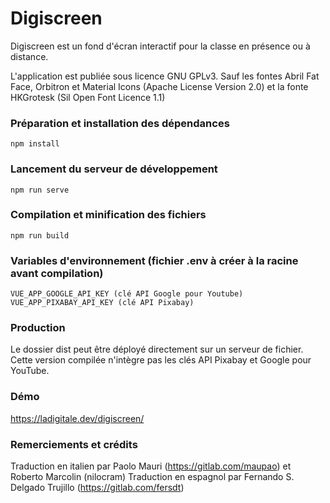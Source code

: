 # Digiscreen

Digiscreen est un fond d'écran interactif pour la classe en présence ou à distance. 

L'application est publiée sous licence GNU GPLv3.
Sauf les fontes Abril Fat Face, Orbitron et Material Icons (Apache License Version 2.0) et la fonte HKGrotesk (Sil Open Font Licence 1.1)

### Préparation et installation des dépendances
```
npm install
```

### Lancement du serveur de développement
```
npm run serve
```

### Compilation et minification des fichiers
```
npm run build
```

### Variables d'environnement (fichier .env à créer à la racine avant compilation)
```
VUE_APP_GOOGLE_API_KEY (clé API Google pour Youtube)
VUE_APP_PIXABAY_API_KEY (clé API Pixabay)
```

### Production
Le dossier dist peut être déployé directement sur un serveur de fichier. Cette version compilée n'intègre pas les clés API Pixabay et Google pour YouTube.

### Démo
https://ladigitale.dev/digiscreen/

### Remerciements et crédits
Traduction en italien par Paolo Mauri (https://gitlab.com/maupao) et Roberto Marcolin (nilocram)
Traduction en espagnol par Fernando S. Delgado Trujillo (https://gitlab.com/fersdt)
